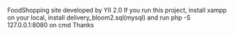 FoodShopping site developed by YII 2.0
If you run this project, install xampp on your local, install delivery_bloom2.sql(mysql) and run 
php -S 127.0.0.1:8080 on cmd
Thanks
